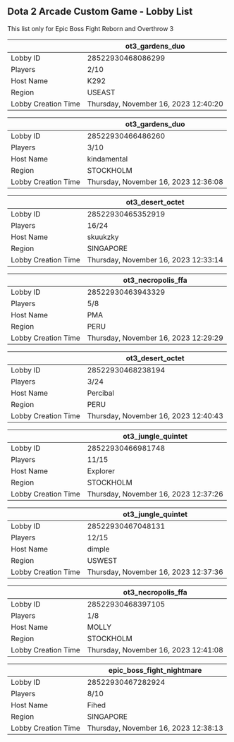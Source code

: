 ## Dota 2 Arcade Custom Game - Lobby List

This list only for Epic Boss Fight Reborn and Overthrow 3

|  | ot3_gardens_duo |
| ------ | ------ |
| Lobby ID | 28522930468086299 |
| Players | 2/10 |
| Host Name | K292 |
| Region | USEAST |
| Lobby Creation Time | Thursday, November 16, 2023 12:40:20 |


|  | ot3_gardens_duo |
| ------ | ------ |
| Lobby ID | 28522930466486260 |
| Players | 3/10 |
| Host Name | kindamental |
| Region | STOCKHOLM |
| Lobby Creation Time | Thursday, November 16, 2023 12:36:08 |


|  | ot3_desert_octet |
| ------ | ------ |
| Lobby ID | 28522930465352919 |
| Players | 16/24 |
| Host Name | skuukzky |
| Region | SINGAPORE |
| Lobby Creation Time | Thursday, November 16, 2023 12:33:14 |


|  | ot3_necropolis_ffa |
| ------ | ------ |
| Lobby ID | 28522930463943329 |
| Players | 5/8 |
| Host Name | PMA |
| Region | PERU |
| Lobby Creation Time | Thursday, November 16, 2023 12:29:29 |


|  | ot3_desert_octet |
| ------ | ------ |
| Lobby ID | 28522930468238194 |
| Players | 3/24 |
| Host Name | Percibal |
| Region | PERU |
| Lobby Creation Time | Thursday, November 16, 2023 12:40:43 |


|  | ot3_jungle_quintet |
| ------ | ------ |
| Lobby ID | 28522930466981748 |
| Players | 11/15 |
| Host Name | Explorer |
| Region | STOCKHOLM |
| Lobby Creation Time | Thursday, November 16, 2023 12:37:26 |


|  | ot3_jungle_quintet |
| ------ | ------ |
| Lobby ID | 28522930467048131 |
| Players | 12/15 |
| Host Name | dimple |
| Region | USWEST |
| Lobby Creation Time | Thursday, November 16, 2023 12:37:36 |


|  | ot3_necropolis_ffa |
| ------ | ------ |
| Lobby ID | 28522930468397105 |
| Players | 1/8 |
| Host Name | MOLLY |
| Region | STOCKHOLM |
| Lobby Creation Time | Thursday, November 16, 2023 12:41:08 |


|  | epic_boss_fight_nightmare |
| ------ | ------ |
| Lobby ID | 28522930467282924 |
| Players | 8/10 |
| Host Name | Fihed |
| Region | SINGAPORE |
| Lobby Creation Time | Thursday, November 16, 2023 12:38:13 |


